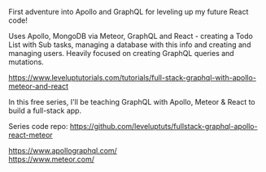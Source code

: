 First adventure into Apollo and GraphQL for leveling up my future React code!

Uses Apollo, MongoDB via Meteor, GraphQL and React - creating a Todo List with Sub tasks, managing a database with this info and creating and managing users. Heavily focused on creating GraphQL queries and mutations.

https://www.leveluptutorials.com/tutorials/full-stack-graphql-with-apollo-meteor-and-react

In this free series, I'll be teaching GraphQL with Apollo, Meteor & React to build a full-stack app.

Series code repo: https://github.com/leveluptuts/fullstack-graphql-apollo-react-meteor

https://www.apollographql.com/ <br>
https://www.meteor.com/
